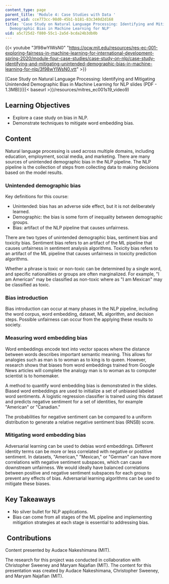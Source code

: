 ```yaml
---
content_type: page
parent_title: 'Module 4: Case Studies with Data '
parent_uid: cce773cc-98d0-45b1-b181-83c340d2d168
title: 'Case Study on Natural Language Processing: Identifying and Mitigating Unintended
  Demographic Bias in Machine Learning for NLP'
uid: a5c725d2-f880-55c1-2a5d-bcda24b3db0b
---
```


{{< youtube "3f98wYIWsN0" "https://ocw.mit.edu/resources/res-ec-001-exploring-fairness-in-machine-learning-for-international-development-spring-2020/module-four-case-studies/case-study-on-nlp/case-study-identifying-and-mitigating-unintended-demographic-bias-in-machine-learning-for-nlp/3f98wYIWsN0.vtt" >}}

[Case Study on Natural Language Processing: Identifying and Mitigating Unintended Demographic Bias in Machine Learning for NLP slides (PDF - 1.3MB)]({{< baseurl >}}/resources/mitres_ec001s19_video9)

Learning Objectives
-------------------

*   Explore a case study on bias in NLP.
*   Demonstrate techniques to mitigate word embedding bias.

Content
-------

Natural language processing is used across multiple domains, including education, employment, social media, and marketing. There are many sources of unintended demographic bias in the NLP pipeline. The NLP pipeline is the collection of steps from collecting data to making decisions based on the model results.

### Unintended demographic bias

Key definitions for this course:

*   Unintended: bias has an adverse side effect, but it is not deliberately learned.
*   Demographic: the bias is some form of inequality between demographic groups.
*   Bias: artifact of the NLP pipeline that causes unfairness.

There are two types of unintended demographic bias, sentiment bias and toxicity bias. Sentiment bias refers to an artifact of the ML pipeline that causes unfairness in sentiment analysis algorithms. Toxicity bias refers to an artifact of the ML pipeline that causes unfairness in toxicity prediction algorithms.

Whether a phrase is toxic or non-toxic can be determined by a single word, and specific nationalities or groups are often marginalized. For example, "I am American" may be classified as non-toxic where as "I am Mexican" may be classified as toxic.

### Bias introduction

Bias introduction can occur at many phases in the NLP pipeline, including the word corpus, word embedding, dataset, ML algorithm, and decision steps. Possible unfairness can occur from the applying these results to society.

### Measuring word embedding bias

Word embeddings encode text into vector spaces where the distance between words describes important semantic meaning. This allows for analogies such as man is to woman as to king is to queen. However, research shows that biases from word embeddings trained from Google News articles will complete the analogy man is to woman as to computer scientist is to homemaker.

A method to quantify word embedding bias is demonstrated in the slides. Biased word embeddings are used to initialize a set of unbiased labeled word sentiments. A logistic regression classifier is trained using this dataset and predicts negative sentiment for a set of identities, for example "American" or "Canadian."

The probabilities for negative sentiment can be compared to a uniform distribution to generate a relative negative sentiment bias (RNSB) score.

### Mitigating word embedding bias

Adversarial learning can be used to debias word embeddings. Different identity terms can be more or less correlated with negative or postitive sentiment. In datasets, "American," "Mexican," or "German" can have more correlations with negative sentiment subspaces, which can cause downstream unfairness. We would ideally have balanced correlations between positive and negative sentiment subspaces for each group to prevent any effects of bias. Adversarial learning algorithms can be used to mitigate these biases.

Key Takeaways
-------------

*   No silver bullet for NLP applications.
*   Bias can come from all stages of the ML pipeline and implementing mitigation strategies at each stage is essential to addressing bias.

 Contributions
--------------

Content presented by Audace Nakeshimana (MIT).

The research for this project was conducted in collaboration with Christopher Sweeney and Maryam Najafian (MIT). The content for this presentation was created by Audace Nakeshimana, Christopher Sweeney, and Maryam Najafian (MIT).
